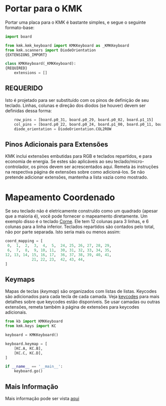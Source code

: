 # Portar para o KMK

Portar uma placa para o KMK é bastante simples, e segue o seguinte formato-base:

```python
import board

from kmk.kmk_keyboard import KMKKeyboard as _KMKKeyboard
from kmk.scanners import DiodeOrientation
{EXTENSIONS_IMPORT}

class KMKKeyboard(_KMKKeyboard):
{REQUIRED}
    extensions = []

```

## REQUERIDO

Isto é projetado para ser substituído com os pinos de definição de seu teclado.
Linhas, colunas e direção dos diodos (se houver) devem ser definidas dessa
forma:

```python
    row_pins = [board.p0_31, board.p0_29, board.p0_02, board.p1_15]
    col_pins = [board.p0_22, board.p0_24, board.p1_00, board.p0_11, board.p1_04]
    diode_orientation = DiodeOrientation.COL2ROW
```

## Pinos Adicionais para Extensões

KMK inclui extensões embutidas para RGB e teclados repartidos, e para economia
de energia. Se estes são aplicáveis ao seu teclado/micro-controlador, os pinos
devem ser acrescentados aqui. Remeta às instruções na respectiva página de
extensões sobre como adicioná-los. Se não pretende adicionar extensões, mantenha
a lista vazia como mostrado.

# Mapeamento Coordenado

Se seu teclado não é eletricamente construído como um quadrado (apesar que a
maioria é), você pode fornecer o mapeamento diretamente. Um exemplo disso é o
teclado [Corne](https://github.com/foostan/crkbd). Ele tem 12 colunas para 3
linhas, e 6 colunas para a linha inferior. Teclados repartidos são contados pelo
total, não por parte separada. Isto seria mais ou menos assim:

```python
coord_mapping = [
 0,  1,  2,  3,  4,  5,  24, 25, 26, 27, 28, 29,
 6,  7,  8,  9, 10, 11,  30, 31, 32, 33, 34, 35,
12, 13, 14, 15, 16, 17,  36, 37, 38, 39, 40, 41,
            21, 22, 23,  42, 43, 44,
]
```

## Keymaps

Mapas de teclas (*keymap*) são organizados com listas de listas. Keycodes são
adicionados para cada tecla de cada camada. Veja [keycodes](keycodes.md) para
mais detalhes sobre que keycodes estão disponíveis. Se usar camadas ou outras
extensões, remeta também à página de extensões para keycodes adicionais.

```python
from kb import KMKKeyboard
from kmk.keys import KC

keyboard = KMKKeyboard()

keyboard.keymap = [
    [KC.A, KC.B],
    [KC.C, KC.D],
]

if __name__ == '__main__':
    keyboard.go()
```

## Mais Informação

Mais informação pode ser vista [aqui](config_and_keymap.md)
